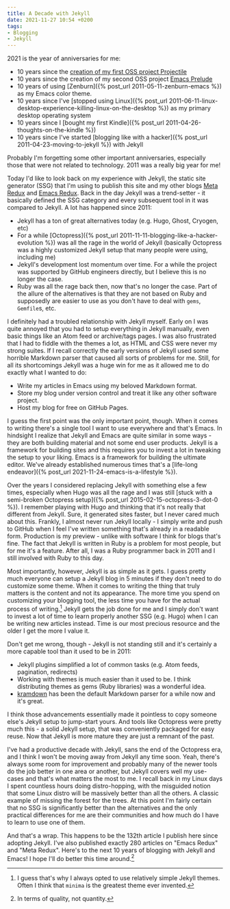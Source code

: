 ```yaml
---
title: A Decade with Jekyll
date: 2021-11-27 10:54 +0200
tags:
- Blogging
- Jekyll
---
```


2021 is the year of anniversaries for me:

- 10 years since the [creation of my first OSS project Projectile](https://metaredux.com/posts/2021/10/28/projectile-turns-10.html)
- 10 years since the creation of my second OSS project [Emacs Prelude](https://github.com/bbatsov/prelude)
- 10 years of using [Zenburn]({% post_url 2011-05-11-zenburn-emacs %}) as my Emacs color theme.
- 10 years since I've [stopped using Linux]({% post_url 2011-06-11-linux-desktop-experience-killing-linux-on-the-desktop %}) as my primary desktop operating system
- 10 years since I [bought my first Kindle]({% post_url 2011-04-26-thoughts-on-the-kindle %})
- 10 years since I've started [blogging like with a hacker]({% post_url 2011-04-23-moving-to-jekyll %}) with Jekyll

Probably I'm forgetting some other important anniversaries, especially those that were not related to technology. 2011 was a really big year for me!

Today I'd like to look back on my experience with Jekyll, the static site
generator (SSG) that I'm using to publish this site and my other blogs [Meta
Redux](https://metaredux.com) and [Emacs Redux](https://emacsredux.com).  Back
in the day Jekyll was a trend-setter - it basically defined the SSG category and
every subsequent tool in it was compared to Jekyll. A lot has happened since
2011:

- Jekyll has a ton of great alternatives today (e.g. Hugo, Ghost, Cryogen, etc)
- For a while [Octopress]({% post_url 2011-11-11-blogging-like-a-hacker-evolution %}) was all the rage in the world of Jekyll (basically Octopress was a highly customized Jekyll setup that many people were using, including me)
- Jekyll's development lost momentum over time. For a while the project was supported by GitHub engineers directly, but I believe this is no longer the case.
- Ruby was all the rage back then, now that's no longer the case. Part of the allure of the alternatives is that they are not based on Ruby and supposedly are easier to
use as you don't have to deal with `gems`, `Gemfile`s, etc.

I definitely had a troubled relationship with Jekyll myself. Early on I was quite annoyed that you had to setup everything in Jekyll manually, even basic things like
an Atom feed or archive/tags pages. I was also frustrated that I had to fiddle with the themes a lot, as HTML and CSS were never my strong suites. If I recall correctly the early versions of Jekyll used some horrible Markdown parser that caused all sorts of problems for me. Still, for all its
shortcomings Jekyll was a huge win for me as it allowed me to do exactly what I wanted to do:

- Write my articles in Emacs using my beloved Markdown format.
- Store my blog under version control and treat it like any other software project.
- Host my blog for free on GitHub Pages.

I guess the first point was the only important point, though. When it comes to writing there's a single tool I want to use everywhere and that's Emacs.
In hindsight I realize that Jekyll and Emacs are quite similar in some ways - they are both building material and not some end user products. Jekyll is
a framework for building sites and this requires you to invest a lot in tweaking the setup to your liking. Emacs is a framework for building the ultimate
editor. We've already established numerous times that's a [life-long endeavor]({% post_url 2021-11-24-emacs-is-a-lifestyle %}).

Over the years I considered replacing Jekyll with something else a few times,
especially when Hugo was all the rage and I was still [stuck with a semi-broken
Octopress setup]({% post_url 2015-02-15-octopress-3-dot-0 %}). I remember
playing with Hugo and thinking that it's not really that different from
Jekyll. Sure, it generated sites faster, but I never cared much about
this. Frankly, I almost never run Jekyll locally - I simply write and push to GitHub when
I feel I've written something that's already in a readable form. Production is
my preview - unlike with software I think for blogs that's fine.  The fact that
Jekyll is written in Ruby is a problem for most people, but for me it's a
feature. After all, I was a Ruby programmer back in 2011 and I still involved with Ruby to this day.

Most importantly, however, Jekyll is as simple as it gets. I guess pretty much everyone can setup a Jekyll blog in 5 minutes if they don't need to do customize
some theme. When it comes to writing the thing that truly matters is the content and not its appearance. The more time you spend on customizing your blogging
tool, the less time you have for the actual process of writing.[^1] Jekyll gets the job done for me and I simply don't want to invest a lot of time to learn properly
another SSG (e.g. Hugo) when I can be writing new articles instead. Time is our most precious resource and the older I get the more I value it.

Don't get me wrong, though - Jekyll is not standing still and it's certainly a more
capable tool than it used to be in 2011:

- Jekyll plugins simplified a lot of common tasks (e.g. Atom feeds, pagination, redirects)
- Working with themes is much easier than it used to be. I think distributing themes
as gems (Ruby libraries) was a wonderful idea.
- [kramdown](https://kramdown.gettalong.org/) has been the default Markdown parser for a while now and it's great.

I think those advancements essentially made it pointless to copy someone else's Jekyll setup to jump-start yours. And tools like Octopress were pretty much this - a solid Jekyll setup, that was conveniently packaged for easy reuse. Now that Jekyll is more mature they are just a remnant of the past.

I've had a productive decade with Jekyll, sans the end of the Octopress era, and I think I won't be moving away from Jekyll any time soon.
Yeah, there's always some room for improvement and probably many of the newer tools do the job better in one area or another, but Jekyll covers well my
use-cases and that's what matters the most to me. I recall back in my Linux days I spent countless hours doing distro-hopping, with the misguided notion that
some Linux distro will be massively better than all the others. A classic example of missing the forest for the trees. At this point I'm fairly certain that
no SSG is significantly better than the alternatives and the only practical differences for me are their communities and how much do I have to learn to use one
of them.

And that's a wrap. This happens to be the 132th article I publish here since adopting Jekyll. I've also published exactly 280 articles on "Emacs Redux" and "Meta Redux". Here's to the next 10 years of blogging with Jekyll and Emacs! I hope I'll do better this time around.[^2]

[^1]: I guess that's why I always opted to use relatively simple Jekyll themes. Often I think that `minima` is the greatest theme ever invented.
[^2]: In terms of quality, not quantity.
